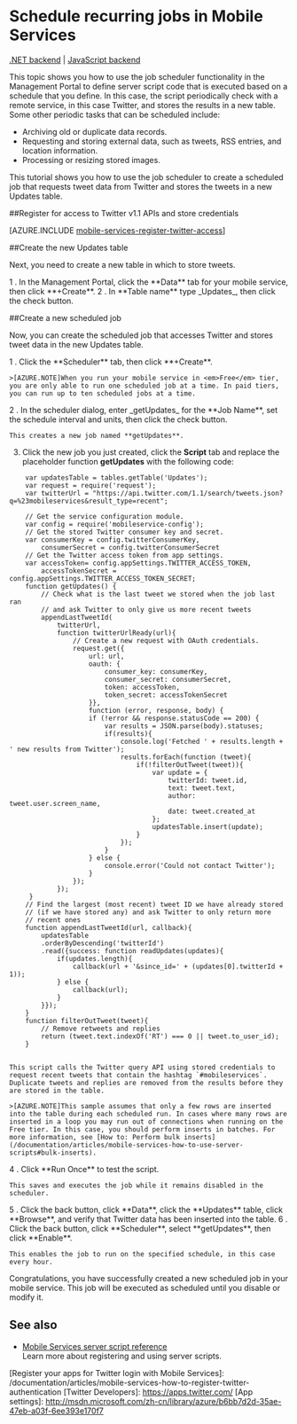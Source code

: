 <properties
	pageTitle="Schedule backend tasks in a JavaScript backend mobile service | Windows Azure"
	description="Use the scheduler in Azure Mobile Services to define JavaScript backend jobs that run on a schedule."
	services="mobile-services"
	documentationCenter=""
	authors="ggailey777"
	manager="dwrede"
	editor=""/>

<tags
	ms.service="mobile-services"
	ms.date="09/14/2015"
	wacn.date=""/>

# Schedule recurring jobs in Mobile Services

<!-- deleted by customization
> [AZURE.SELECTOR]
- [.NET backend](/documentation/articles/mobile-services-dotnet-backend-schedule-recurring-tasks)
- [Javascript backend](/documentation/articles/mobile-services-schedule-recurring-tasks)

-->
<!-- keep by customization: begin -->
<div class="dev-center-tutorial-subselector">
	<a href="/documentation/articles/mobile-services-dotnet-backend-schedule-recurring-tasks/" title=".NET backend">.NET backend</a> | <a href="/documentation/articles/mobile-services-schedule-recurring-tasks/"  title="JavaScript backend" class="current">JavaScript backend</a>
</div>
 
<!-- keep by customization: end -->
This topic shows you how to use the job scheduler functionality in the Management Portal to define server script code that is executed based on a schedule that you define. In this case, the script periodically check with a remote service, in this case Twitter, and stores the results in a new table. Some other periodic tasks that can be scheduled include:

+ Archiving old or duplicate data records.
+ Requesting and storing external data, such as tweets, RSS entries, and location information.
+ Processing or resizing stored images.

This tutorial shows you how to use the job scheduler to create a scheduled job that requests tweet data from Twitter and stores the tweets in a new Updates table.

##<a name="get-oauth-credentials"></a>Register for access to Twitter v1.1 APIs and store credentials

[AZURE.INCLUDE [mobile-services-register-twitter-access](../includes/mobile-services-register-twitter-access.md)]

##<a name="create-table"></a>Create the new Updates table

Next, you need to create a new table in which to store tweets.

<!-- deleted by customization 2 --><!-- keep by customization: begin --> 1 <!-- keep by customization: end -->. In the Management Portal, click the **Data** tab for your mobile service, then click **+Create**.

<!-- deleted by customization 3 --><!-- keep by customization: begin --> 2 <!-- keep by customization: end -->. In **Table name** type _Updates_, then click the check button.

##<a name="add-job"></a>Create a new scheduled job  

Now, you can create the scheduled job that accesses Twitter and stores tweet data in the new Updates table.

<!-- deleted by customization 2 --><!-- keep by customization: begin --> 1 <!-- keep by customization: end -->. Click the **Scheduler** tab, then click **+Create**.

    >[AZURE.NOTE]When you run your mobile service in <em>Free</em> tier, you are only able to run one scheduled job at a time. In paid tiers, you can run up to ten scheduled jobs at a time.

<!-- deleted by customization 3 --><!-- keep by customization: begin --> 2 <!-- keep by customization: end -->. In the scheduler dialog, enter _getUpdates_ for the **Job Name**, set the schedule interval and units, then click the check button.
<!-- deleted by customization

   	This creates a new job named **getUpdates**.

4. Click the new job you just created, click the **Script** tab and replace the placeholder function **getUpdates** with the following code:
-->
<!-- keep by customization: begin -->
   
   	This creates a new job named **getUpdates**. 

3. Click the new job you just created, click the **Script** tab and replace the placeholder function **getUpdates** with the following code:
<!-- keep by customization: end -->

		var updatesTable = tables.getTable('Updates');
		var request = require('request');
		var twitterUrl = "https://api.twitter.com/1.1/search/tweets.json?q=%23mobileservices&result_type=recent";

		// Get the service configuration module.
		var config = require('mobileservice-config');
		// Get the stored Twitter consumer key and secret.
		var consumerKey = config.twitterConsumerKey,
		    consumerSecret = config.twitterConsumerSecret
		// Get the Twitter access token from app settings.
		var accessToken= config.appSettings.TWITTER_ACCESS_TOKEN,
		    accessTokenSecret = config.appSettings.TWITTER_ACCESS_TOKEN_SECRET;
		function getUpdates() {
		    // Check what is the last tweet we stored when the job last ran
		    // and ask Twitter to only give us more recent tweets
		    appendLastTweetId(
		        twitterUrl,
		        function twitterUrlReady(url){
		            // Create a new request with OAuth credentials.
		            request.get({
		                url: url,
		                oauth: {
		                    consumer_key: consumerKey,
		                    consumer_secret: consumerSecret,
		                    token: accessToken,
		                    token_secret: accessTokenSecret
		                }},
		                function (error, response, body) {
		                if (!error && response.statusCode == 200) {
		                    var results = JSON.parse(body).statuses;
		                    if(results){
		                        console.log('Fetched ' + results.length + ' new results from Twitter');
		                        results.forEach(function (tweet){
		                            if(!filterOutTweet(tweet)){
		                                var update = {
		                                    twitterId: tweet.id,
		                                    text: tweet.text,
		                                    author: tweet.user.screen_name,
		                                    date: tweet.created_at
		                                };
		                                updatesTable.insert(update);
		                            }
		                        });
		                    }
		                } else {
		                    console.error('Could not contact Twitter');
		                }
		            });
		        });
		 }
		// Find the largest (most recent) tweet ID we have already stored
		// (if we have stored any) and ask Twitter to only return more
		// recent ones
		function appendLastTweetId(url, callback){
		    updatesTable
		    .orderByDescending('twitterId')
		    .read({success: function readUpdates(updates){
		        if(updates.length){
		            callback(url + '&since_id=' + (updates[0].twitterId + 1));
		        } else {
		            callback(url);
		        }
		    }});
		}
		function filterOutTweet(tweet){
		    // Remove retweets and replies
		    return (tweet.text.indexOf('RT') === 0 || tweet.to_user_id);
		}


   	This script calls the Twitter query API using stored credentials to request recent tweets that contain the hashtag `#mobileservices`. Duplicate tweets and replies are removed from the results before they are stored in the table.

    >[AZURE.NOTE]This sample assumes that only a few rows are inserted into the table during each scheduled run. In cases where many rows are inserted in a loop you may run out of connections when running on the Free tier. In this case, you should perform inserts in batches. For more information, see [How to: Perform bulk inserts](/documentation/articles/mobile-services-how-to-use-server-scripts#bulk-inserts).

<!-- deleted by customization 6 --><!-- keep by customization: begin --> 4 <!-- keep by customization: end -->. Click **Run Once** to test the script.

   	This saves and executes the job while it remains disabled in the scheduler.

<!-- deleted by customization 7 --><!-- keep by customization: begin --> 5 <!-- keep by customization: end -->. Click the back button, click **Data**, click the **Updates** table, click **Browse**, and verify that Twitter data has been inserted into the table.

<!-- deleted by customization 8 --><!-- keep by customization: begin --> 6 <!-- keep by customization: end -->. Click the back button, click **Scheduler**, select **getUpdates**, then click **Enable**.

   	This enables the job to run on the specified schedule, in this case every hour.

Congratulations, you have successfully created a new scheduled job in your mobile service. This job will be executed as scheduled until you disable or modify it.

## <a name="nextsteps"> </a>See also

* [Mobile Services server script reference]
  <br/>Learn more about registering and using server scripts.

<!-- Anchors. -->
[Register for Twitter access and store credentials]: #get-oauth-credentials
[Create the new Updates table]: #create-table
[Create a new scheduled job]: #add-job
[Next steps]: #next-steps

<!-- Images. -->

<!-- URLs. -->
<!-- deleted by customization
[Mobile Services server script reference]: http://go.microsoft.com/fwlink/?LinkId=262293
[WindowsAzure.com]: http://azure.microsoft.com/
-->
<!-- keep by customization: begin -->
[Mobile Services server script reference]: /documentation/articles/mobile-services-how-to-use-server-scripts/
[windowsazure.cn]: http://www.windowsazure.cn/
<!-- keep by customization: end -->
[Azure Management Portal]: https://manage.windowsazure.cn/
[Register your apps for Twitter login with Mobile Services]: <!-- deleted by customization /develop/mobile/how-to-guides/register-for-twitter-authentication --><!-- keep by customization: begin --> /documentation/articles/mobile-services-how-to-register-twitter-authentication <!-- keep by customization: end -->
[Twitter Developers]: https://apps.twitter.com/
[App settings]: http://msdn.microsoft.com/zh-cn/library/azure/b6bb7d2d-35ae-47eb-a03f-6ee393e170f7
